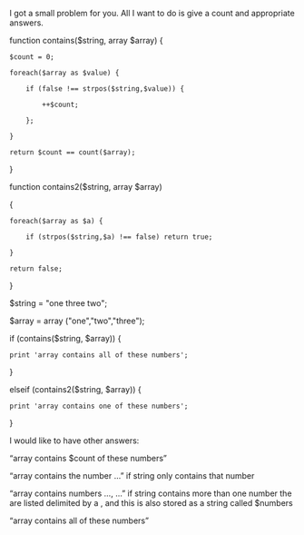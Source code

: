 I got a small problem for you. All I want to do is give a count and appropriate answers.

 
function contains($string, array $array) {

    $count = 0;

    foreach($array as $value) {

        if (false !== strpos($string,$value)) {

            ++$count;

        };

    }

    return $count == count($array);

}

 

function contains2($string, array $array)

{

    foreach($array as $a) {

        if (strpos($string,$a) !== false) return true;

    }

    return false;

}

 

 

$string = "one three two";

$array = array ("one","two","three");

 

if (contains($string, $array)) {

    print 'array contains all of these numbers';

}

elseif (contains2($string, $array)) {

    print 'array contains one of these numbers';

}

 

I would like to have other answers:

 

“array contains $count of these numbers”

“array contains the number …” if string only contains that number

“array contains numbers …, …” if string contains more than one number the are listed delimited by a , and this is also stored as a string called $numbers

“array contains all of these numbers”
